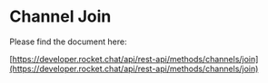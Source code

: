 # Channel Join

Please find the document here: 

[https://developer.rocket.chat/api/rest-api/methods/channels/join](https://developer.rocket.chat/api/rest-api/methods/channels/join)

